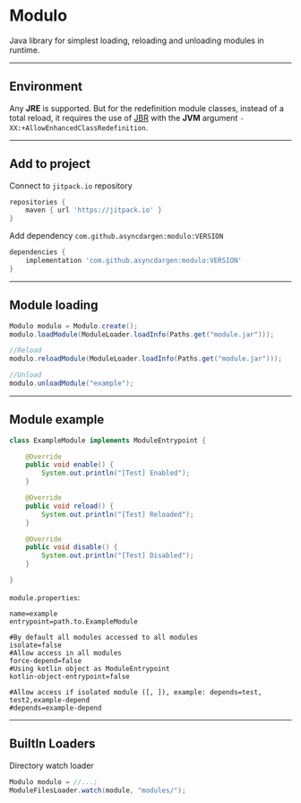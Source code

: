 # Modulo
Java library for simplest loading, reloading and unloading modules in runtime.
___
## Environment
Any **JRE** is supported. But for the redefinition module classes, instead of a total reload, it requires the use of [JBR](https://github.com/JetBrains/JetBrainsRuntime) with the **JVM** argument `-XX:+AllowEnhancedClassRedefinition`.
___
## Add to project
Connect to `jitpack.io` repository
```groovy
repositories {
    maven { url 'https://jitpack.io' }
}
```

Add dependency `com.github.asyncdargen:modulo:VERSION`
```groovy
dependencies {
    implementation 'com.github.asyncdargen:modulo:VERSION'
}
```
___

## Module loading
```java
Modulo modulo = Modulo.create();
modulo.loadModule(ModuleLoader.loadInfo(Paths.get("module.jar")));

//Reload
modulo.reloadModule(ModuleLoader.loadInfo(Paths.get("module.jar")));

//Unload
modulo.unloadModule("example");
```
___

## Module example
```java
class ExampleModule implements ModuleEntrypoint {

    @Override
    public void enable() {
        System.out.println("[Test] Enabled");
    }

    @Override
    public void reload() {
        System.out.println("[Test] Reloaded");
    }

    @Override
    public void disable() {
        System.out.println("[Test] Disabled");
    }

}
```
`module.properties`:
```properties
name=example
entrypoint=path.to.ExampleModule

#By default all modules accessed to all modules
isolate=false
#Allow access in all modules
force-depend=false
#Using kotlin object as ModuleEntrypoint
kotlin-object-entrypoint=false

#Allow access if isolated module ([, ]), example: depends=test, test2,example-depend
#depends=example-depend 
```
___

## BuiltIn Loaders
Directory watch loader
```java
Modulo modulo = //...;
ModuleFilesLoader.watch(module, "modules/");
```